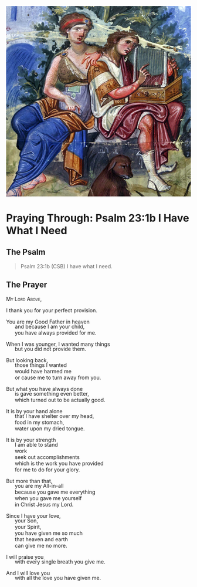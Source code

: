 <img class="intro-right" src="../images/art-paris-psalter.jpg">

<style>
  li {list-style-type: none;}
  p + ul {
    margin-top: -18px;
}
</style>

# Praying Through: Psalm 23:1b I Have What I Need

## The Psalm

>Psalm 23:1b (CSB)   I have what I need.

## The Prayer

<div style='font-variant: small-caps;'>
My Lord Above,
</div>

I thank you for your perfect provision.

You are my Good Father in heaven
*  and because I am your child,
*  you have always provided for me.

When I was younger, I wanted many things
* but you did not provide them.

But looking back,
* those things I wanted
* would have harmed me
* or cause me to turn away from you.

But what you have always done
* is gave something even better,
* which turned out to be actually good.

It is by your hand alone
* that I have shelter over my head,
* food in my stomach,
* water upon my dried tongue.

It is by your strength
* I am able to stand
* work
* seek out accomplishments
* which is the work you have provided
* for me to do for your glory.

But more than that,
* you are my All-in-all
* because you gave me everything
* when you gave me yourself
* in Christ Jesus my Lord.

Since I have your love,
* your Son,
* your Spirit,
*  you have given me so much
*  that heaven and earth
*  can give me no more.

I will praise you
*  with every single breath you give me.

And I will love you
*  with all the love you have given me.
